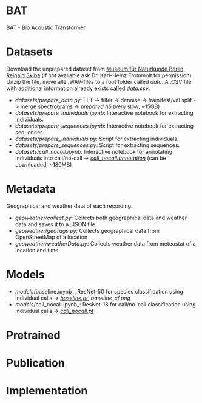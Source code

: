 # BAT

BAT - Bio Acoustic Transformer

# Datasets

Download the unprepared dataset from [Museum für Naturkunde Berlin, Reinald Skiba](www.tierstimmenarchiv.de/download/Chiroptera.zip) (if not available ask Dr. Karl-Heinz Frommolt for permission)
Unzip the file, move alle .WAV-files to a root folder called _data_. A .CSV file with additional information already exists called _data.csv_.

- _datasets/prepare_data.py_: FFT -> filter -> denoise -> train/test/val split -> merge spectrograms -> _prepared.h5_ (very slow, ~15GB)
- _datasets/prepare_individuals.ipynb_: Interactive notebook for extracting individuals.
- _datasets/prepare_sequences.ipynb_: Interactive notebook for extracting sequences.
- _datasets/prepare_individuals.py_: Script for extracting individuals.
- _datasets/prepare_sequences.py_: Script for extracting sequences.
- _datasets/call_nocall.ipynb_: Interactive notebook for annotating individuals into call/no-call -> [_call_nocall.annotation_](https://drive.google.com/file/d/1d1UiT5C74P-aEfWbixrsOeYpEQODJaWq/view?usp=sharing) (can be downloaded, ~180MB)


# Metadata

Geographical and weather data of each recording.

- _geoweather/collect.py_: Collects both geographical data and weather data and saves it to a .JSON file
- _geoweather/geoTags.py_: Collects geographical data from OpenStreetMap of a location
- _geoweather/weatherData.py_: Collects weather data from meteostat of a location and time


# Models
- _models_/baseline.ipynb_: ResNet-50 for species classification using individual calls -> [_baseline.pt_](https://drive.google.com/file/d/1XDiJwc8qToNIGQ_hQzJFNvIWeih2-iFE/view?usp=sharing), _baseline_cf.png_
- _models_/call_nocall.ipynb_: ResNet-18 for call/no-call classification using individual calls -> [_call_nocall.pt_](https://drive.google.com/file/d/19J7m7xPEoUOjANC7bETB6RQW9vIkQskQ/view?usp=sharing)


# Pretrained

# Publication

# Implementation
